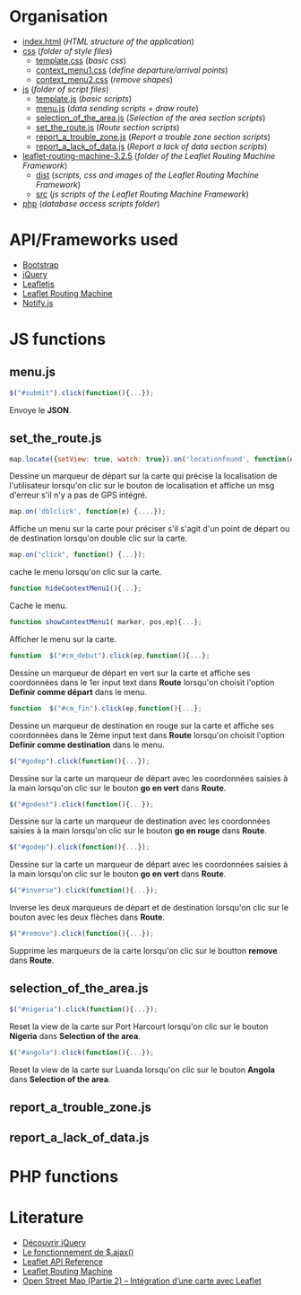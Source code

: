 # Organisation
* [index.html](index.html) (*HTML structure of the application*)
* [css](css) (*folder of style files*)
  * [template.css](css/template.css) (*basic css*)
  * [context_menu1.css](css/context_menu1.css) (*define departure/arrival points*)
  * [context_menu2.css](css/context_menu2.css) (*remove shapes*)
* [js](js) (*folder of script files*)
  * [template.js](js/template.js) (*basic scripts*)
  * [menu.js](js/menu.js) (*data sending scripts + draw route*)
  * [selection_of_the_area.js](js/selection_of_the_area.js) (*Selection of the area section scripts*)
  * [set_the_route.js](js/set_the_route.js) (*Route section scripts*)
  * [report_a_trouble_zone.js](js/report_a_trouble_zone.js) (*Report a trouble zone section scripts*)
  * [report_a_lack_of_data.js](js/report_a_lack_of_data.js) (*Report a lack of data section scripts*)
* [leaflet-routing-machine-3.2.5](leaflet-routing-machine-3.2.5) (*folder of the Leaflet Routing Machine Framework*)
  * [dist](leaflet-routing-machine-3.2.5/dist) (*scripts, css and images of the Leaflet Routing Machine Framework*)
  * [src](leaflet-routing-machine-3.2.5/src) (*js scripts of the Leaflet Routing Machine Framework*)
* [php](php) (*database access scripts folder*)

# API/Frameworks used
* [Bootstrap](http://getbootstrap.com/)
* [jQuery](https://jquery.com/)
* [Leafletjs](http://leafletjs.com/)
* [Leaflet Routing Machine](http://www.liedman.net/leaflet-routing-machine/)
* [Notify.js](https://notifyjs.com/)

# JS functions
## menu.js
```js
$("#submit").click(function(){...});
```
Envoye le **JSON**.
## set_the_route.js
```js
map.locate({setView: true, watch: true}).on('locationfound', function(e){...}).on('locationerror', function(e){});
```
Dessine un marqueur de départ sur la carte qui précise la localisation de l'utilisateur lorsqu'on clic sur le bouton de localisation et affiche un msg d'erreur s'il n'y a pas de GPS intégré.
```js
map.on('dblclick', function(e) {....});
```
Affiche un menu sur la carte pour préciser s'il s'agit d'un point de départ ou de destination lorsqu'on double clic sur la carte.
```js
map.on("click", function() {...});
```
cache le menu lorsqu'on clic sur la carte.
```js
function hideContextMenu1(){...};
```
Cache le menu.
```js
function showContextMenu1( marker, pos,ep){...};
```
Afficher le menu sur la carte.
```js
function  $("#cm_debut").click(ep,function(){...};
```
Dessine un marqueur de départ en vert sur la carte et affiche ses coordonnées dans le 1er input text dans **Route** lorsqu'on choisit l'option **Definir comme départ** dans le menu.
```js
function  $("#cm_fin").click(ep,function(){...};
```
Dessine un marqueur de destination en rouge sur la carte et affiche ses coordonnées dans le 2ème input text dans **Route** lorsqu'on choisit l'option **Definir comme destination** dans le menu.
```js
$("#godep").click(function(){...});
```
Dessine sur la carte un marqueur de départ avec les coordonnées saisies à la main lorsqu'on clic sur le bouton **go en vert** dans **Route**.
```js
$("#godest").click(function(){...});
```
Dessine sur la carte un marqueur de destination avec les coordonnées saisies à la main lorsqu'on clic sur le bouton **go en rouge** dans **Route**.
```js
$("#godep").click(function(){...});
```
Dessine sur la carte un marqueur de départ avec les coordonnées saisies à la main lorsqu'on clic sur le bouton **go en vert** dans **Route**.
```js
$("#inverse").click(function(){...});
```
Inverse les deux marqueurs de départ et de destination lorsqu'on clic sur le bouton avec les deux flèches dans **Route**.
```js
$("#remove").click(function(){...});
```
Supprime les marqueurs de la carte lorsqu'on clic sur le boutton **remove** dans **Route**.
## selection_of_the_area.js
```js
$("#nigeria").click(function(){...});
```
Reset la view de la carte sur Port Harcourt lorsqu'on clic sur le bouton **Nigeria** dans **Selection of the area**.
```js
$("#angola").click(function(){...});
```
Reset la view de la carte sur Luanda lorsqu'on clic sur le bouton **Angola** dans **Selection of the area**.
## report_a_trouble_zone.js
## report_a_lack_of_data.js
# PHP functions
# Literature
* [Découvrir jQuery](https://openclassrooms.com/courses/jquery-ecrivez-moins-pour-faire-plus/decouvrir-jquery)
* [Le fonctionnement de $.ajax()](https://openclassrooms.com/courses/un-site-web-dynamique-avec-jquery/le-fonctionnement-de-ajax)
* [Leaflet API Reference](http://leafletjs.com/reference.html)
* [Leaflet Routing Machine](http://www.liedman.net/leaflet-routing-machine/#getting-started)
* [Open Street Map (Partie 2) – Intégration d’une carte avec Leaflet](https://blog.netapsys.fr/open-street-map-partie-2-integration-dune-carte-avec-leaflet/)
